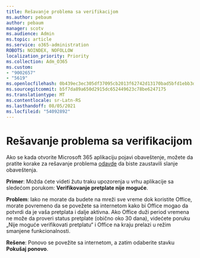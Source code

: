 ```yaml
---
title: Rešavanje problema sa verifikacijom
ms.author: pebaum
author: pebaum
manager: scotv
ms.audience: Admin
ms.topic: article
ms.service: o365-administration
ROBOTS: NOINDEX, NOFOLLOW
localization_priority: Priority
ms.collection: Adm_O365
ms.custom:
- "9002657"
- "5619"
ms.openlocfilehash: 0b439ec3ec305df37095cb2013f62742d13170bad5bfd1ebb3d8967fc4ca02af
ms.sourcegitcommit: b5f7da89a650d2915dc652449623c78be6247175
ms.translationtype: MT
ms.contentlocale: sr-Latn-RS
ms.lasthandoff: 08/05/2021
ms.locfileid: "54092892"
---
```

# <a name="troubleshoot-verification-issues"></a>Rešavanje problema sa verifikacijom

Ako se kada otvorite Microsoft 365 aplikaciju pojavi obaveštenje, možete da pratite korake za rešavanje problema [odavde](https://support.office.com/article/a-subscription-notice-appears-when-i-open-a-microsoft-365-application-4cabe32c-f594-4c0e-9191-3d3ade10cceb) da biste zaustavili slanje obaveštenja.

**Primer**: Možda ćete videti žutu traku upozorenja u vrhu aplikacije sa sledećom porukom: **Verifikovanje pretplate nije moguće**.

**Problem**: Iako ne morate da budete na mreži sve vreme dok koristite Office, morate povremeno da se povežete sa internetom kako bi Office mogao da potvrdi da je vaša pretplata i dalje aktivna. Ako Office duži period vremena ne može da proveri status pretplate (obično oko 30 dana), videćete poruku „Nije moguće verifikovati pretplatu“ i Office na kraju prelazi u režim smanjene funkcionalnosti.

**Rešene**: Ponovo se povežite sa internetom, a zatim odaberite stavku **Pokušaj ponovo**.

